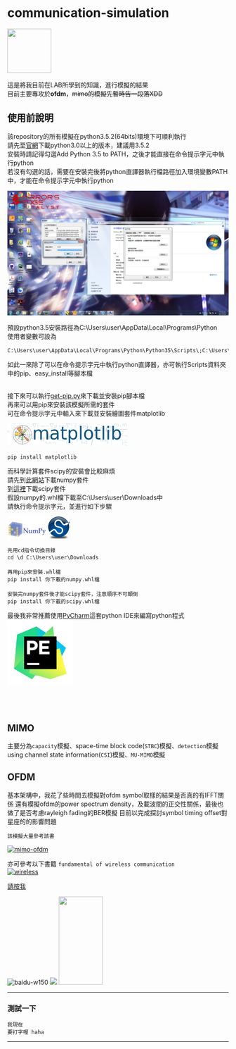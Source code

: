 # communication-simulation
<img src="http://www.cuelogic.com/blog/wp-content/uploads/2015/10/Python-35.jpg" width="100px" height="100px" />

這是將我目前在LAB所學到的知識，進行模擬的結果  
目前主要專攻於**ofdm**，~~mimo的模擬先暫時告一段落XDD~~

## 使用前說明

該repository的所有模擬在python3.5.2(64bits)環境下可順利執行  
請先至[官網](https://www.python.org/downloads/windows/)下載python3.0以上的版本，建議用3.5.2  
安裝時請記得勾選Add Python 3.5 to PATH，之後才能直接在命令提示字元中執行python  
若沒有勾選的話，需要在安裝完後將python直譯器執行檔路徑加入環境變數PATH中，才能在命令提示字元中執行python

<img src="https://raw.githubusercontent.com/XassassinXsaberX/test/master/img/python%E6%95%99%E5%AD%B8001.png" />

預設python3.5安裝路徑為C:\Users\user\AppData\Local\Programs\Python  
使用者變數可設為
```
C:\Users\user\AppData\Local\Programs\Python\Python35\Scripts\;C:\Users\user\AppData\Local\Programs\Python\Python35
```
如此一來除了可以在命令提示字元中執行python直譯器，亦可執行Scripts資料夾中的pip、easy_install等腳本檔
</br>
</br>

接下來可以執行[get-pip.py](https://raw.githubusercontent.com/XassassinXsaberX/test/master/get-pip.py)來下載並安裝pip腳本檔  
再來可以用pip來安裝該模擬所需的套件  
可在命令提示字元中輸入來下載並安裝繪圖套件matplotlib

<img src="https://raw.githubusercontent.com/XassassinXsaberX/test/master/img/matplotlib.png" height="50px" />

```
pip install matplotlib
```
而科學計算套件scipy的安裝會比較麻煩  
請先到[此網站](http://www.lfd.uci.edu/~gohlke/pythonlibs/#numpy)下載numpy套件  
到[這裡](http://www.lfd.uci.edu/~gohlke/pythonlibs/#scipy)下載scipy套件  
假設numpy的.whl檔下載至C:\Users\user\Downloads中  
請執行命令提示字元，並進行如下步驟

<img src="https://raw.githubusercontent.com/XassassinXsaberX/test/master/img/numpy.jpg" height="50px" />   <img src="https://raw.githubusercontent.com/XassassinXsaberX/test/master/img/scipy.png" height="50px" />

```
先用cd指令切換目錄
cd \d C:\Users\user\Downloads

再用pip來安裝.whl檔
pip install 你下載的numpy.whl檔

安裝完numpy套件後才能scipy套件，注意順序不可顛倒
pip install 你下載的scipy.whl檔
```
最後我非常推薦使用[PyCharm](https://www.jetbrains.com/pycharm/)這套python IDE來編寫python程式
<img src="https://raw.githubusercontent.com/XassassinXsaberX/test/master/img/pycharm-edu.png" width="150px"  />
</br>
</br>
</br>
</br>

## MIMO
主要分為`capacity`模擬、space-time block code(`STBC`)模擬、`detection`模擬  
using channel state information(`CSI`)模擬、`MU-MIMO`模擬
</br>

## OFDM 
基本架構中，我花了些時間去模擬對ofdm symbol取樣的結果是否真的有IFFT關係
還有模擬ofdm的power spectrum density，及載波間的正交性關係，最後也做了是否考慮rayleigh fading的BER模擬
目前以完成探討symbol timing offset對星座的的影響問題




```
該模擬大量參考該書
```
[![mimo-ofdm](http://t2.gstatic.com/images?q=tbn:ANd9GcRn4Q5yArUd2YeJdfQBdnV0RBHN-D0B2wzTWPD0PeJ_s0Yk3NEN "book")](https://www.google.com.tw/search?q=mimo-ofdm+wireless+communications+with+matlab&oq=mimo+ofdm&aqs=chrome.4.69i57j69i60l2j69i61j35i39l2.5235j0j7&sourceid=chrome&ie=UTF-8)

亦可參考以下書籍  `fundamental of wireless communication`  
[![wireless]](https://www.google.com.tw/search?q=fundamental+of+wireless+communication&source=lnms&sa=X&ved=0ahUKEwjqvK3H5_PTAhVJGJQKHZvkAy8Q_AUICSgA&biw=1920&bih=901&dpr=1)

[請按我](https://www.google.com.tw/search?q=fundamental+of+wireless+communication&source=lnms&sa=X&ved=0ahUKEwjqvK3H5_PTAhVJGJQKHZvkAy8Q_AUICSgA&biw=1920&bih=901&dpr=1)


![baidu-w150](http://www.baidu.com/img/bdlogo.gif "百度logo")
<img src="https://avatars2.githubusercontent.com/u/3265208?v=3&s=100" />
<img src="https://avatars2.githubusercontent.com/u/3265208?v=3&s=100" width="100px" height="200px" />

---------------------------------------
### 測試一下
```
我現在
要打字喔 haha
```
--------------------------------

[wireless]:http://i100.photobucket.com/albums/m32/ganelon9/5356224f.jpg 
